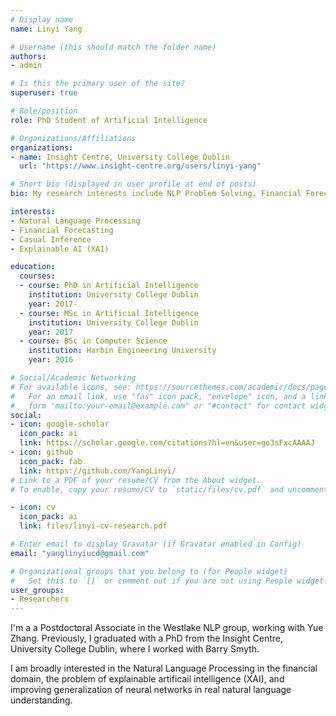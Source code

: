 ```yaml
---
# Display name
name: Linyi Yang

# Username (this should match the folder name)
authors:
- admin

# Is this the primary user of the site?
superuser: true

# Role/position
role: PhD Student of Artificial Intelligence

# Organizations/Affiliations
organizations:
- name: Insight Centre, University College Dublin
  url: "https://www.insight-centre.org/users/linyi-yang"

# Short bio (displayed in user profile at end of posts)
bio: My research interests include NLP Problem Solving, Financial Forecasting and Multimodal.

interests:
- Natural Language Processing
- Financial Forecasting
- Casual Inference
- Explainable AI (XAI)

education:
  courses:
  - course: PhD in Artificial Intelligence
    institution: University College Dublin
    year: 2017-
  - course: MSc in Artificial Intelligence
    institution: University College Dublin
    year: 2017
  - course: BSc in Computer Science
    institution: Harbin Engineering University
    year: 2016

# Social/Academic Networking
# For available icons, see: https://sourcethemes.com/academic/docs/page-builder/#icons
#   For an email link, use "fas" icon pack, "envelope" icon, and a link in the
#   form "mailto:your-email@example.com" or "#contact" for contact widget.
social:
- icon: google-scholar
  icon_pack: ai
  link: https://scholar.google.com/citations?hl=en&user=go3sFxcAAAAJ
- icon: github
  icon_pack: fab
  link: https://github.com/YangLinyi/
# Link to a PDF of your resume/CV from the About widget.
# To enable, copy your resume/CV to `static/files/cv.pdf` and uncomment the lines below.

- icon: cv
  icon_pack: ai
  link: files/linyi-cv-research.pdf

# Enter email to display Gravatar (if Gravatar enabled in Config)
email: "yanglinyiucd@gmail.com"

# Organizational groups that you belong to (for People widget)
#   Set this to `[]` or comment out if you are not using People widget.
user_groups:
- Researchers
---
```


I'm a a Postdoctoral Associate in the Westlake NLP group, working with Yue Zhang. Previously, I graduated with a PhD from the Insight Centre, University College Dublin, where I worked with Barry Smyth. 

I am broadly interested in the Natural Language Processing in the financial domain, the problem of explainable artificail intelligence (XAI), and improving generalization of neural networks in real natural language understanding.
